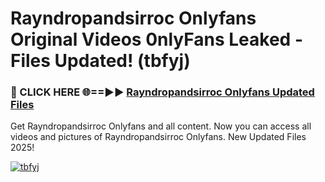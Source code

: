 # Rayndropandsirroc Onlyfans Original Videos 0nlyFans Leaked - Files Updated! (tbfyj)

<h3>🔴 CLICK HERE 🌐==►► <a href="https://tinyurl.com/ehrbuxhb" rel="nofollow">Rayndropandsirroc Onlyfans Updated Files</a></h3>

Get Rayndropandsirroc Onlyfans and all content. Now you can access all videos and pictures of Rayndropandsirroc Onlyfans. New Updated Files 2025!

[![tbfyj](https://i.imgur.com/lVYEuWS.gif)](https://tinyurl.com/ehrbuxhb)
